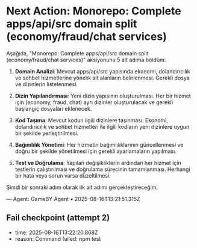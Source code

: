 # Next Action: Monorepo: Complete apps/api/src domain split (economy/fraud/chat services)

Aşağıda, "Monorepo: Complete apps/api/src domain split (economy/fraud/chat services)" aksiyonunu 5 alt adıma böldüm:

1. **Domain Analizi**: Mevcut apps/api/src yapısında ekonomi, dolandırıcılık ve sohbet hizmetlerine yönelik alt alanların belirlenmesi. Gerekli dosya ve dizinlerin listelenmesi.

2. **Dizin Yapılandırması**: Yeni dizin yapısının oluşturulması. Her bir hizmet için (economy, fraud, chat) ayrı dizinler oluşturulacak ve gerekli başlangıç dosyaları eklenecek.

3. **Kod Taşıma**: Mevcut kodun ilgili dizinlere taşınması. Ekonomi, dolandırıcılık ve sohbet hizmetleri ile ilgili kodların yeni dizinlere uygun bir şekilde yerleştirilmesi.

4. **Bağımlılık Yönetimi**: Her hizmetin bağımlılıklarının güncellenmesi ve doğru bir şekilde yönetilmesi için gerekli ayarlamaların yapılması.

5. **Test ve Doğrulama**: Yapılan değişikliklerin ardından her hizmet için testlerin çalıştırılması ve doğrulama sürecinin tamamlanması. Herhangi bir hata veya sorun varsa düzeltilmesi.

Şimdi bir sonraki adım olarak ilk alt adımı gerçekleştireceğim.

— Agent: GameBY Agent • 2025-08-16T13:21:51.315Z


## Fail checkpoint (attempt 2)
- time: 2025-08-16T13:22:20.868Z
- reason: Command failed: npm test
